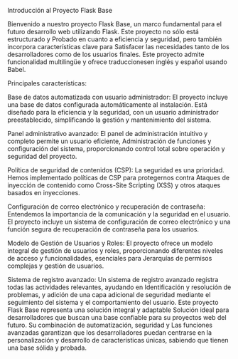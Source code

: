 Introducción al Proyecto Flask Base

Bienvenido a nuestro proyecto Flask Base, un marco fundamental para el futuro desarrollo web utilizando Flask. Este proyecto no sólo está estructurado y Probado en cuanto a eficiencia y seguridad, pero también incorpora características clave para Satisfacer las necesidades tanto de los desarrolladores como de los usuarios finales. Este proyecto admite funcionalidad multilingüe y ofrece traduccionesen inglés y español usando Babel.

Principales características:

Base de datos automatizada con usuario administrador: 
El proyecto incluye una base de datos configurada automáticamente al instalación. Está diseñado para la eficiencia y la seguridad, con un usuario administrador preestablecido, simplificando la gestión y mantenimiento del sistema.

Panel administrativo avanzado: 
El panel de administración intuitivo y completo permite un usuario eficiente, Administración de funciones y configuración del sistema, proporcionando control total sobre operación y seguridad del proyecto.

Política de seguridad de contenidos (CSP): 
La seguridad es una prioridad. Hemos implementado políticas de CSP para protegernos contra Ataques de inyección de contenido como Cross-Site Scripting (XSS) y otros ataques basados ​​en inyecciones.

Configuración de correo electrónico y recuperación de contraseña: 
Entendemos la importancia de la comunicación y la seguridad en el usuario. El proyecto incluye un sistema de configuración de correo electrónico y una función segura de recuperación de contraseña para los usuarios.

Modelo de Gestión de Usuarios y Roles: 
El proyecto ofrece un modelo integral de gestión de usuarios y roles, proporcionando diferentes niveles de acceso y funcionalidades, esenciales para Jerarquías de permisos complejas y gestión de usuarios.

Sistema de registro avanzado: 
Un sistema de registro avanzado registra todas las actividades relevantes, ayudando en Identificación y resolución de problemas, y adición de una capa adicional de seguridad mediante el seguimiento del sistema y el comportamiento del usuario. Este proyecto Flask Base representa una solución integral y adaptable Solución ideal para desarrolladores que buscan una base confiable para su proyectos web del futuro. Su combinación de automatización, seguridad y Las funciones avanzadas garantizan que los desarrolladores puedan centrarse en la personalización y desarrollo de características únicas, sabiendo que tienen una base sólida y probada.
